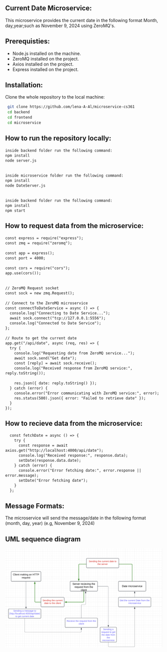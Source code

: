 ## Current Date Microservice:

This microservice provides the current date in the following format Month, day,year;such as November 9, 2024 using ZeroMQ's.

## Prerequisties:

- Node.js installed on the machine.
- ZeroMQ installed on the project.
- Axios installed on the project.
- Express installed on the project.

## Installation:

Clone the whole repository to the local machine:

```bash
 git clone https://github.com/lena-A-Al/microservice-cs361
 cd backend
 cd frontend
 cd microservice
```

## How to run the repository locally:

```
inside backend folder run the following command:
npm install
node server.js


inside microservice folder run the following command:
npm install
node DateServer.js


inside backend folder run the following command:
npm install
npm start
```

## How to request data from the microservice:

```
const express = require("express");
const zmq = require("zeromq");

const app = express();
const port = 4000;

const cors = require("cors");
app.use(cors());


// ZeroMQ Request socket
const sock = new zmq.Request();

// Connect to the ZeroMQ microservice
const connectToDateService = async () => {
  console.log("Connecting to Date Service...");
  await sock.connect("tcp://127.0.0.1:5556");
  console.log("Connected to Date Service");
};

// Route to get the current date
app.get("/api/date", async (req, res) => {
  try {
    console.log("Requesting date from ZeroMQ service...");
    await sock.send("Get date");
    const [reply] = await sock.receive();
    console.log("Received response from ZeroMQ service:", reply.toString());

    res.json({ date: reply.toString() });
  } catch (error) {
    console.error("Error communicating with ZeroMQ service:", error);
    res.status(500).json({ error: "Failed to retrieve date" });
  }
});
```

## How to recieve data from the microservice:

```
  const fetchDate = async () => {
    try {
      const response = await axios.get("http://localhost:4000/api/date");
      console.log("Received response:", response.data);
      setDate(response.data.date);
    } catch (error) {
      console.error("Error fetching date:", error.response || error.message);
      setDate("Error fetching date");
    }
  };
```

## Message Formats:

The microservice will send the message/date in the following format (month, day, year)
(e.g, November 9, 2024)

## UML sequence diagram
![UML sequence diagram](./frontend/src/assets/UMLSequenceDiagram.png)
